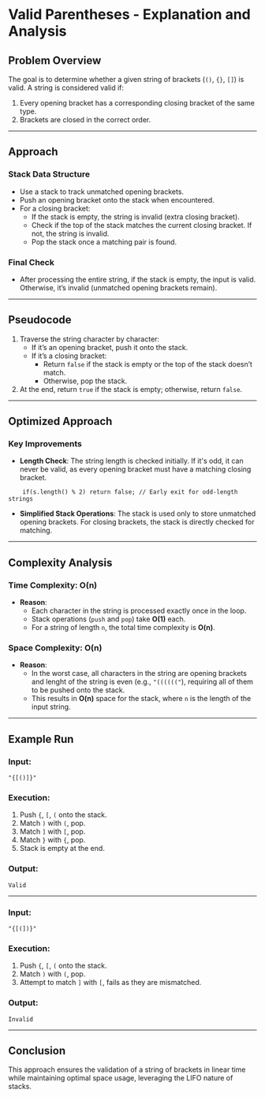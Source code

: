 # Valid Parentheses - Explanation and Analysis

## Problem Overview
The goal is to determine whether a given string of brackets (`()`, `{}`, `[]`) is valid. A string is considered valid if:
1. Every opening bracket has a corresponding closing bracket of the same type.
2. Brackets are closed in the correct order.

---

## Approach

### Stack Data Structure
- Use a stack to track unmatched opening brackets.
- Push an opening bracket onto the stack when encountered.
- For a closing bracket:
  - If the stack is empty, the string is invalid (extra closing bracket).
  - Check if the top of the stack matches the current closing bracket. If not, the string is invalid.
  - Pop the stack once a matching pair is found.

### Final Check
- After processing the entire string, if the stack is empty, the input is valid. Otherwise, it’s invalid (unmatched opening brackets remain).

---

## Pseudocode
1. Traverse the string character by character:
   - If it’s an opening bracket, push it onto the stack.
   - If it’s a closing bracket:
     - Return `false` if the stack is empty or the top of the stack doesn’t match.
     - Otherwise, pop the stack.
2. At the end, return `true` if the stack is empty; otherwise, return `false`.

---

## Optimized Approach

### Key Improvements

- **Length Check**: The string length is checked initially. If it's odd, it can never be valid, as every opening bracket must have a matching closing bracket.
```
    if(s.length() % 2) return false; // Early exit for odd-length strings
```

- **Simplified Stack Operations**: The stack is used only to store unmatched opening brackets. For closing brackets, the stack is directly checked for matching.


---

## Complexity Analysis

### Time Complexity: **O(n)**
- **Reason**:
  - Each character in the string is processed exactly once in the loop.
  - Stack operations (`push` and `pop`) take **O(1)** each.
  - For a string of length `n`, the total time complexity is **O(n)**.

### Space Complexity: **O(n)**
- **Reason**:
  - In the worst case, all characters in the string are opening brackets and lenght of the string is even (e.g., `"(((((("`), requiring all of them to be pushed onto the stack.
  - This results in **O(n)** space for the stack, where `n` is the length of the input string.

---

## Example Run

### Input:
`"{[()]}"`

### Execution:
1. Push `{`, `[`, `(` onto the stack.
2. Match `)` with `(`, pop.
3. Match `]` with `[`, pop.
4. Match `}` with `{`, pop.
5. Stack is empty at the end.

### Output:
`Valid`

---

### Input:
`"{[(])}"`

### Execution:
1. Push `{`, `[`, `(` onto the stack.
2. Match `)` with `(`, pop.
3. Attempt to match `]` with `[`, fails as they are mismatched.

### Output:
`Invalid`

---

## Conclusion
This approach ensures the validation of a string of brackets in linear time while maintaining optimal space usage, leveraging the LIFO nature of stacks.
